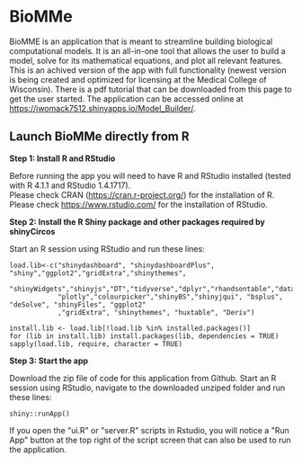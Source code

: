 # BioMMe

BioMME is an application that is meant to streamline building biological computational models. It is an all-in-one tool that allows the user to build a model, solve for its mathematical equations, and plot all relevant features. This is an achived version of the app with full functionality (newest version is being created and optimized for licensing at the Medical College of Wisconsin). There is a pdf tutorial that can be downloaded from this page to get the user started. 
The application can be accessed online at  https://jwomack7512.shinyapps.io/Model_Builder/. 

## Launch BioMMe directly from R 
**Step 1: Install R and RStudio**

Before running the app you will need to have R and RStudio installed (tested with R 4.1.1 and RStudio 1.4.1717).  
Please check CRAN (<a href="https://cran.r-project.org/" target="_blank">https://cran.r-project.org/</a>) for the installation of R.  
Please check <a href="https://www.rstudio.com/" target="_blank">https://www.rstudio.com/</a> for the installation of RStudio.  

**Step 2: Install the R Shiny package and other packages required by shinyCircos**

Start an R session using RStudio and run these lines:  
```
load.lib<-c("shinydashboard", "shinydashboardPlus", "shiny","ggplot2","gridExtra","shinythemes",
            "shinyWidgets","shinyjs","DT","tidyverse","dplyr","rhandsontable","data.table","ggpmisc",
            "plotly","colourpicker","shinyBS","shinyjqui", "bsplus", "deSolve", "shinyFiles", "ggplot2"
            ,"gridExtra", "shinythemes", "huxtable", "Deriv")
        
install.lib <- load.lib[!load.lib %in% installed.packages()]
for (lib in install.lib) install.packages(lib, dependencies = TRUE)
sapply(load.lib, require, character = TRUE)           
```

**Step 3: Start the app** 

Download the zip file of code for this application from Github. Start an R session using RStudio, navigate to the downloaded unziped folder and run these lines:  
```
shiny::runApp()  
```
If you open the "ui.R" or "server.R" scripts in Rstudio, you will notice a "Run App" button at the top right of the script screen that can also be used to run the application.
